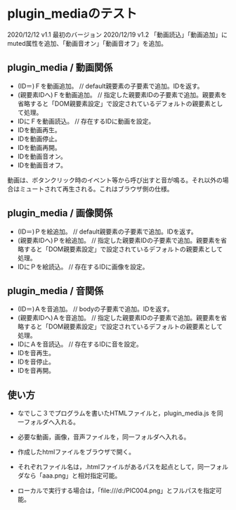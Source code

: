 # plugin_mediaのテスト

2020/12/12 v1.1 最初のバージョン
2020/12/19 v1.2 「動画読込」「動画追加」にmuted属性を追加、「動画音オン」「動画音オフ」を追加。

## plugin_media / 動画関係

- (ID＝)Ｆを動画追加。  // default親要素の子要素で追加。IDを返す。
- (親要素IDへ)Ｆを動画追加。  // 指定した親要素IDの子要素で追加。親要素を省略すると「DOM親要素設定」で設定されているデフォルトの親要素として処理。
- IDにＦを動画読込。  // 存在するIDに動画を設定。
- IDを動画再生。
- IDを動画停止。
- IDを動画再開。
- IDを動画音オン。
- IDを動画音オフ。

動画は、ボタンクリック時のイベント等から呼び出すと音が鳴る。それ以外の場合はミュートされて再生される。これはブラウザ側の仕様。

## plugin_media / 画像関係

- (ID＝)Ｐを絵追加。  // default親要素の子要素で追加。IDを返す。
- (親要素IDへ)Ｐを絵追加。  // 指定した親要素IDの子要素で追加。親要素を省略すると「DOM親要素設定」で設定されているデフォルトの親要素として処理。
- IDにＰを絵読込。  // 存在するIDに画像を設定。

## plugin_media / 音関係

- (ID＝)Ａを音追加。  // bodyの子要素で追加。IDを返す。
- (親要素IDへ)Ａを音追加。  // 指定した親要素IDの子要素で追加。親要素を省略すると「DOM親要素設定」で設定されているデフォルトの親要素として処理。
- IDにＡを音読込。  // 存在するIDに音を設定。
- IDを音再生。
- IDを音停止。
- IDを音再開。

## 使い方

- なでしこ３でプログラムを書いたHTMLファイルと，plugin_media.js を同一フォルダへ入れる。
- 必要な動画，画像，音声ファイルを，同一フォルダへ入れる。
- 作成したhtmlファイルをブラウザで開く。

- それぞれファイル名は，.htmlファイルがあるパスを起点として，同一フォルダなら「aaa.png」と相対指定可能。
- ローカルで実行する場合は，「file:///d:/PIC004.png」とフルパスを指定可能。

